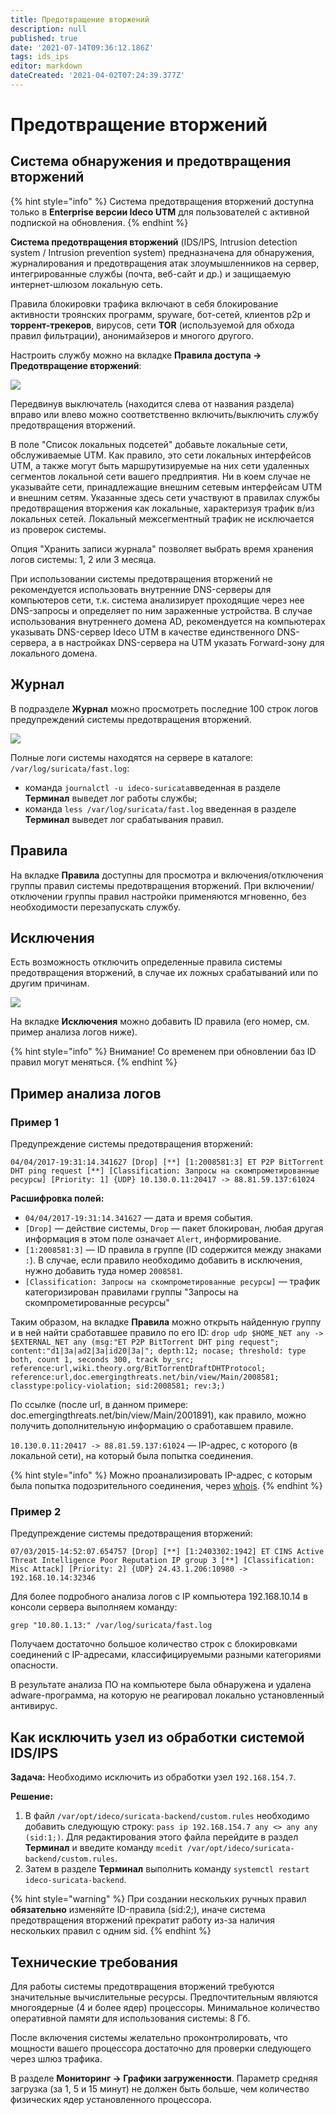 ```yaml
---
title: Предотвращение вторжений
description: null
published: true
date: '2021-07-14T09:36:12.186Z'
tags: ids_ips
editor: markdown
dateCreated: '2021-04-02T07:24:39.377Z'
---
```


# Предотвращение вторжений

## Система обнаружения и предотвращения вторжений

{% hint style="info" %}
Система предотвращения вторжений доступна только в **Enterprise версии Ideco UTM** для пользователей с активной подпиской на обновления. 
{% endhint %}

**Система предотвращения вторжений** \(IDS/IPS, Intrusion detection system / Intrusion prevention system\) предназначена для обнаружения, журналирования и предотвращения атак злоумышленников на сервер, интегрированные службы \(почта, веб-сайт и др.\) и защищаемую интернет-шлюзом локальную сеть.

Правила блокировки трафика включают в себя блокирование активности троянских программ, spyware, бот-сетей, клиентов p2p и **торрент-трекеров**, вирусов, сети **TOR** \(используемой для обхода правил фильтрации\), анонимайзеров и многого другого.

Настроить службу можно на вкладке **Правила доступа -&gt; Предотвращение вторжений**:

![](../../.gitbook/assets/suricata_props.png)

Передвинув выключатель \(находится слева от названия раздела\) вправо или влево можно соответственно включить/выключить службу предотвращения вторжений.

В поле "Список локальных подсетей" добавьте локальные сети, обслуживаемые UTM. Как правило, это сети локальных интерфейсов UTM, а также могут быть маршрутизируемые на них сети удаленных сегментов локальной сети вашего предприятия. Ни в коем случае не указывайте сети, принадлежащие внешним сетевым интерфейсам UTM и внешним сетям. Указанные здесь сети участвуют в правилах службы предотвращения вторжения как локальные, характеризуя трафик в/из локальных сетей. Локальный межсегментный трафик не исключается из проверок системы.

Опция "Хранить записи журнала" позволяет выбрать время хранения логов системы: 1, 2 или 3 месяца.

При использовании системы предотвращения вторжений не рекомендуется использовать внутренние DNS-серверы для компьютеров сети, т.к. система анализирует проходящие через нее DNS-запросы и определяет по ним зараженные устройства. В случае использования внутреннего домена AD, рекомендуется на компьютерах указывать DNS-сервер Ideco UTM в качестве единственного DNS-сервера, а в настройках DNS-сервера на UTM указать Forward-зону для локального домена.

## Журнал

В подразделе **Журнал** можно просмотреть последние 100 строк логов предупреждений системы предотвращения вторжений.

![](../../.gitbook/assets/suricata_journal.png)

Полные логи системы находятся на сервере в каталоге: `/var/log/suricata/fast.log`:

* команда `journalctl -u ideco-suricata`введенная в разделе **Терминал** выведет лог работы службы;
* команда `less /var/log/suricata/fast.log` введенная в разделе **Терминал** выведет лог срабатывания правил.

## Правила

На вкладке **Правила** доступны для просмотра и включения/отключения группы правил системы предотвращения вторжений. При включении/отключении группы правил настройки применяются мгновенно, без необходимости перезапускать службу.

## Исключения

Есть возможность отключить определенные правила системы предотвращения вторжений, в случае их ложных срабатываний или по другим причинам.

![](../../.gitbook/assets/suricata_test.png)

На вкладке **Исключения** можно добавить ID правила \(его номер, см. пример анализа логов ниже\).

{% hint style="info" %}
Внимание! Со временем при обновлении баз ID правил могут меняться. 
{% endhint %}

## Пример анализа логов

### Пример 1

Предупреждение системы предотвращения вторжений:

`04/04/2017-19:31:14.341627 [Drop] [**] [1:2008581:3] ET P2P BitTorrent DHT ping request [**] [Classification: Запросы на скомпрометированные ресурсы] [Priority: 1] {UDP} 10.130.0.11:20417 -> 88.81.59.137:61024`

**Расшифровка полей:**

* `04/04/2017-19:31:14.341627` — дата и время события.
* `[Drop]` — действие системы, `Drop` — пакет блокирован, любая другая информация в этом поле означает `Alert`, информирование.
* `[1:2008581:3]` — ID правила в группе \(ID содержится между знаками `:`\). В случае, если правило необходимо добавить в исключения, нужно добавить туда номер `2008581`.
* `[Classification: Запросы на скомпрометированные ресурсы]` — трафик категоризирован правилами группы "Запросы на скомпрометированные ресурсы"

Таким образом, на вкладке **Правила** можно открыть найденную группу и в ней найти сработавшее правило по его ID: `drop udp $HOME_NET any -> $EXTERNAL_NET any (msg:"ET P2P BitTorrent DHT ping request"; content:"d1|3a|ad2|3a|id20|3a|"; depth:12; nocase; threshold: type both, count 1, seconds 300, track by_src; reference:url,wiki.theory.org/BitTorrentDraftDHTProtocol; reference:url,doc.emergingthreats.net/bin/view/Main/2008581; classtype:policy-violation; sid:2008581; rev:3;)`

По ссылке \(после url, в данном примере: doc.emergingthreats.net/bin/view/Main/2001891\), как правило, можно получить дополнительную информацию о сработавшем правиле.

`10.130.0.11:20417 -> 88.81.59.137:61024` — IP-адрес, с которого \(в локальной сети\), на который была попытка соединения.

{% hint style="info" %}
Можно проанализировать IP-адрес, с которым была попытка подозрительного соединения, через [whois](https://www.nic.ru/whois/).
{% endhint %}

### Пример 2

Предупреждение системы предотвращения вторжений:

`07/03/2015-14:52:07.654757 [Drop] [**] [1:2403302:1942] ET CINS Active Threat Intelligence Poor Reputation IP group 3 [**] [Classification: Misc Attack] [Priority: 2] {UDP} 24.43.1.206:10980 -> 192.168.10.14:32346`

Для более подробного анализа логов с IP компьютера 192.168.10.14 в консоли сервера выполняем команду:

`grep "10.80.1.13:" /var/log/suricata/fast.log`

Получаем достаточно большое количество строк с блокировками соединений с IP-адресами, классифицируемыми разными категориями опасности.

В результате анализа ПО на компьютере была обнаружена и удалена adware-программа, на которую не реагировал локально установленный антивирус.

## Как исключить узел из обработки системой IDS/IPS

**Задача:** Необходимо исключить из обработки узел `192.168.154.7`.

**Решение:** 

1. В файл `/var/opt/ideco/suricata-backend/custom.rules` необходимо добавить следующую строку: `pass ip 192.168.154.7 any <> any any (sid:1;)`. Для редактирования этого файла перейдите в раздел **Терминал** и введите команду `mcedit /var/opt/ideco/suricata-backend/custom.rules`. 
2. Затем в разделе **Терминал** выполнить команду `systemctl restart ideco-suricata-backend`.

{% hint style="warning" %}
При создании нескольких ручных правил **обязательно** изменяйте ID-правила \(sid:2;\), иначе система предотвращения вторжений прекратит работу из-за наличия нескольких правил с одним sid.
{% endhint %}

## Технические требования

Для работы системы предотвращения вторжений требуются значительные вычислительные ресурсы. Предпочтительным являются многоядерные \(4 и более ядер\) процессоры. Минимальное количество оперативной памяти для использования системы: 8 Гб.

После включения системы желательно проконтролировать, что мощности вашего процессора достаточно для проверки следующего через шлюз трафика.

В разделе **Мониторинг -&gt; Графики загруженности**. Параметр средняя загрузка \(за 1, 5 и 15 минут\) не должен быть больше, чем количество физических ядер установленного процессора.

